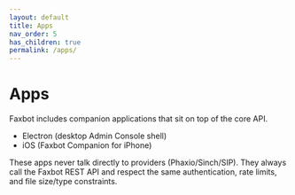 ```yaml
---
layout: default
title: Apps
nav_order: 5
has_children: true
permalink: /apps/
---
```


# Apps

Faxbot includes companion applications that sit on top of the core API.

- Electron (desktop Admin Console shell)
- iOS (Faxbot Companion for iPhone)

These apps never talk directly to providers (Phaxio/Sinch/SIP). They always call the Faxbot REST API and respect the same authentication, rate limits, and file size/type constraints.
